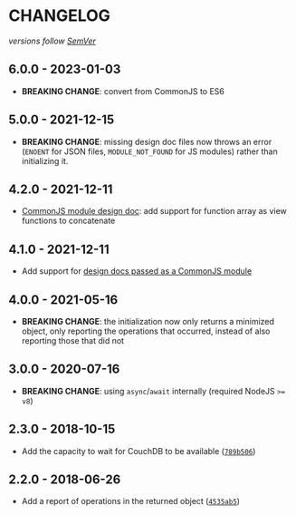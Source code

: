 # CHANGELOG
*versions follow [SemVer](http://semver.org)*

## 6.0.0 - 2023-01-03
* **BREAKING CHANGE**: convert from CommonJS to ES6

## 5.0.0 - 2021-12-15
* **BREAKING CHANGE**: missing design doc files now throws an error (`ENOENT` for JSON files, `MODULE_NOT_FOUND` for JS modules) rather than initializing it.

## 4.2.0 - 2021-12-11
* [CommonJS module design doc](https://github.com/maxlath/couch-init2#js): add support for function array as view functions to concatenate

## 4.1.0 - 2021-12-11
* Add support for [design docs passed as a CommonJS module](https://github.com/maxlath/couch-init2#js)

## 4.0.0 - 2021-05-16
* **BREAKING CHANGE**: the initialization now only returns a minimized object, only reporting the operations that occurred, instead of also reporting those that did not

## 3.0.0 - 2020-07-16
* **BREAKING CHANGE**: using `async`/`await` internally (required NodeJS `>= v8`)

## 2.3.0 - 2018-10-15
* Add the capacity to wait for CouchDB to be available ([`789b506`](https://github.com/maxlath/couch-init2/commit/789b506))

## 2.2.0 - 2018-06-26
* Add a report of operations in the returned object ([`4535ab5`](https://github.com/maxlath/couch-init2/commit/4535ab5))
